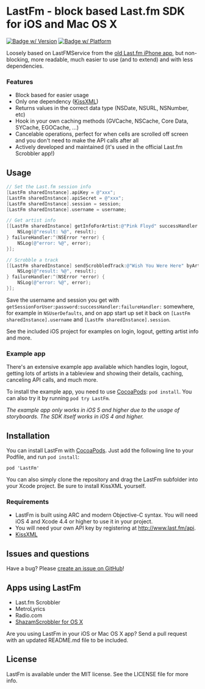 # LastFm - block based Last.fm SDK for iOS and Mac OS X

[![Badge w/ Version](https://cocoapod-badges.herokuapp.com/v/LastFm/badge.png)](http://cocoadocs.org/docsets/LastFm)
[![Badge w/ Platform](https://cocoapod-badges.herokuapp.com/p/LastFm/badge.svg)](http://cocoadocs.org/docsets/LastFm)

Loosely based on LastFMService from the [old Last.fm iPhone app](https://github.com/lastfm/lastfm-iphone/blob/master/Classes/LastFMService.m), but non-blocking, more readable, much easier to use (and to extend) and with less dependencies.

### Features
- Block based for easier usage
- Only one dependency ([KissXML](https://github.com/robbiehanson/KissXML))
- Returns values in the correct data type (NSDate, NSURL, NSNumber, etc)
- Hook in your own caching methods (GVCache, NSCache, Core Data, SYCache, EGOCache, ...)
- Cancelable operations, perfect for when cells are scrolled off screen and you don't need to make the API calls after all
- Actively developed and maintained (it's used in the official Last.fm Scrobbler app!)

## Usage
```objective-c
// Set the Last.fm session info
[LastFm sharedInstance].apiKey = @"xxx";
[LastFm sharedInstance].apiSecret = @"xxx";
[LastFm sharedInstance].session = session;
[LastFm sharedInstance].username = username;

// Get artist info
[[LastFm sharedInstance] getInfoForArtist:@"Pink Floyd" successHandler:^(NSDictionary *result) {
    NSLog(@"result: %@", result);
} failureHandler:^(NSError *error) {
    NSLog(@"error: %@", error);
}];

// Scrobble a track
[[LastFm sharedInstance] sendScrobbledTrack:@"Wish You Were Here" byArtist:@"Pink Floyd" onAlbum:@"Wish You Were Here" withDuration:534 atTimestamp:(int)[[NSDate date] timeIntervalSince1970] successHandler:^(NSDictionary *result) {
    NSLog(@"result: %@", result);
} failureHandler:^(NSError *error) {
    NSLog(@"error: %@", error);
}];
```

Save the username and session you get with `getSessionForUser:password:successHandler:failureHandler:` somewhere, for example in `NSUserDefaults`, and on app start up set it back on `[LastFm sharedInstance].username` and `[LastFm sharedInstance].session`.

See the included iOS project for examples on login, logout, getting artist info and more.


### Example app
There's an extensive example app available which handles login, logout, getting lots of artists in a tableview and showing their details, caching, canceling API calls, and much more.

To install the example app, you need to use [CocoaPods](http://cocoapods.org): `pod install`. You can also try it by running `pod try LastFm`.

_The example app only works in iOS 5 and higher due to the usage of storyboards. The SDK itself works in iOS 4 and higher._


## Installation
You can install LastFm with [CocoaPods](http://cocoapods.org). Just add the following line to your Podfile, and run `pod install`:

    pod 'LastFm'

You can also simply clone the repository and drag the LastFm subfolder into your Xcode project. Be sure to install KissXML yourself.

### Requirements
* LastFm is built using ARC and modern Objective-C syntax. You will need iOS 4 and Xcode 4.4 or higher to use it in your project.
* You will need your own API key by registering at http://www.last.fm/api.
* [KissXML](https://github.com/robbiehanson/KissXML)


## Issues and questions
Have a bug? Please [create an issue on GitHub](https://github.com/gangverk/LastFm/issues)!


## Apps using LastFm
* Last.fm Scrobbler
* MetroLyrics
* Radio.com
* [ShazamScrobbler for OS X](https://github.com/stephanebruckert/ShazamScrobbler)

Are you using LastFm in your iOS or Mac OS X app? Send a pull request with an updated README.md file to be included.


## License
LastFm is available under the MIT license. See the LICENSE file for more info.
